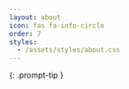 ```yaml
---
layout: about
icon: fas fa-info-circle
order: 7
styles:
  - /assets/styles/about.css
---
```

{: .prompt-tip }
